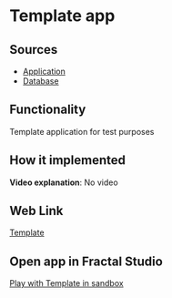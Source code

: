 # Template app

## Sources

- [Application](https://github.com/LearnFractal/FractalPlatform/tree/main/FractalPlatform.Examples/Applications/Template/TemplateApplication.cs)
- [Database](https://github.com/LearnFractal/FractalPlatform/tree/main/FractalPlatform.Examples/Databases/Template)

## Functionality

Template application for test purposes

## How it implemented

**Video explanation**: No video

## Web Link

[Template](https://fraplat.com/jupiter/Template)

## Open app in Fractal Studio

[Play with Template in sandbox](https://fraplat.com/mars/FractalStudio/?tag=Template+template)


